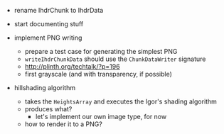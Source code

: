 ﻿- rename IhdrChunk to IhdrData
- start documenting stuff
- implement PNG writing
    - prepare a test case for generating the simplest PNG
    - `writeIhdrChunkData` should use the `ChunkDataWriter` signature
    - http://plinth.org/techtalk/?p=196
    - first grayscale (and with transparency, if possible)

- hillshading algorithm
    - takes the `HeightsArray` and executes the Igor's shading algorithm
    - produces what?
        - let's implement our own image type, for now
    - how to render it to a PNG?